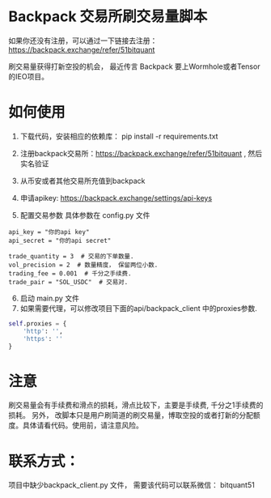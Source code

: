 # Backpack 交易所刷交易量脚本

如果你还没有注册，可以通过一下链接去注册：https://backpack.exchange/refer/51bitquant

刷交易量获得打新空投的机会， 最近传言 Backpack 要上Wormhole或者Tensor的IEO项目。

# 如何使用

1. 下载代码，安装相应的依赖库： pip install -r requirements.txt

2. 注册backpack交易所：https://backpack.exchange/refer/51bitquant , 然后实名验证
3. 从币安或者其他交易所充值到backpack
4. 申请apikey: https://backpack.exchange/settings/api-keys
5. 配置交易参数 具体参数在 config.py 文件
```
api_key = "你的api key"
api_secret = "你的api secret"

trade_quantity = 3  # 交易的下单数量.
vol_precision = 2  # 数量精度， 保留两位小数.
trading_fee = 0.001  # 千分之手续费.
trade_pair = "SOL_USDC"  # 交易对.
```

6. 启动 main.py 文件
7. 如果需要代理，可以修改项目下面的api/backpack_client 中的proxies参数.
```python
self.proxies = {
    'http': '',
    'https': ''
}

```

# 注意
刷交易量会有手续费和滑点的损耗，滑点比较下，主要是手续费, 千分之1手续费的损耗。
另外， 改脚本只是用户刷简道的刷交易量，博取空投的或者打新的分配额度。具体请看代码。使用前，请注意风险。

# 联系方式：
项目中缺少backpack_client.py 文件， 需要该代码可以联系微信： bitquant51





